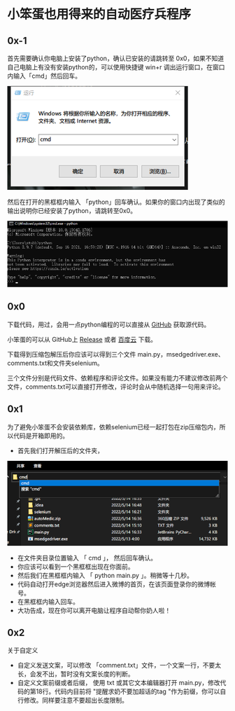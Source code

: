 # 小笨蛋也用得来的自动医疗兵程序

## 0x-1

首先需要确认你电脑上安装了python，确认已安装的请跳转至 0x0，如果不知道自己电脑上有没有安装python的，可以使用快捷键 win+r 调出运行窗口，在窗口内输入「cmd」然后回车。

![1](./imgs/1.png)



然后在打开的黑框框内输入 「python」回车确认。如果你的窗口内出现了类似的输出说明你已经安装了python，请跳转至0x0。

![2](./imgs/2.png)



## 0x0

下载代码，用过，会用一点python编程的可以直接从 [GitHub](https://github.com/Blacklyy/autoMedic) 获取源代码。

小笨蛋的可以从 GitHub上 [Release](https://github.com/Blacklyy/autoMedic/releases/download/publish/autoMedic.zip) 或者 [百度云](https://pan.baidu.com/s/1534nzeWCM2g9aeDzloYVtw?pwd=uq6k) 下载。

下载得到压缩包解压后你应该可以得到三个文件 main.py，msedgedriver.exe、comments.txt和文件夹selenium。

三个文件分别是代码文件、依赖程序和评论文件。如果没有能力不建议修改前两个文件，comments.txt可以直接打开修改，评论时会从中随机选择一句用来评论。

## 0x1



为了避免小笨蛋不会安装依赖库，依赖selenium已经一起打包在zip压缩包内，所以代码是开箱即用的。

- 首先我们打开解压后的文件夹，

![image-20220514170437709](./imgs/3.png)

- 在文件夹目录位置输入 「 cmd 」， 然后回车确认。
- 你应该可以看到一个黑框框出现在你面前。
- 然后我们在黑框框内输入 「 python main.py 」。稍微等十几秒。
- 代码自动打开edge浏览器然后进入微博的首页，在该页面登录你的微博帐号。
- 在黑框框内输入回车。
- 大功告成，现在你可以离开电脑让程序自动帮你奶人啦！



## 0x2

关于自定义

- 自定义发送文案，可以修改 「comment.txt」文件，一个文案一行，不要太长，会发不出，暂时没有文案长度的判断。
- 自定义文案前缀或者后缀， 使用 txt 或其它文本编辑器打开 main.py，修改代码的第18行。代码内目前将 "提醒求奶不要加超话的tag "作为前缀，你可以自行修改。同样要注意不要超出长度限制。



